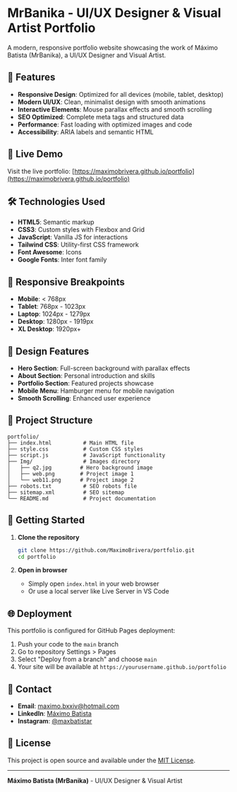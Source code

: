 # MrBanika - UI/UX Designer & Visual Artist Portfolio

A modern, responsive portfolio website showcasing the work of Máximo Batista (MrBanika), a UI/UX Designer and Visual Artist.

## 🌟 Features

- **Responsive Design**: Optimized for all devices (mobile, tablet, desktop)
- **Modern UI/UX**: Clean, minimalist design with smooth animations
- **Interactive Elements**: Mouse parallax effects and smooth scrolling
- **SEO Optimized**: Complete meta tags and structured data
- **Performance**: Fast loading with optimized images and code
- **Accessibility**: ARIA labels and semantic HTML

## 🚀 Live Demo

Visit the live portfolio: [https://maximobrivera.github.io/portfolio](https://maximobrivera.github.io/portfolio)

## 🛠️ Technologies Used

- **HTML5**: Semantic markup
- **CSS3**: Custom styles with Flexbox and Grid
- **JavaScript**: Vanilla JS for interactions
- **Tailwind CSS**: Utility-first CSS framework
- **Font Awesome**: Icons
- **Google Fonts**: Inter font family

## 📱 Responsive Breakpoints

- **Mobile**: < 768px
- **Tablet**: 768px - 1023px
- **Laptop**: 1024px - 1279px
- **Desktop**: 1280px - 1919px
- **XL Desktop**: 1920px+

## 🎨 Design Features

- **Hero Section**: Full-screen background with parallax effects
- **About Section**: Personal introduction and skills
- **Portfolio Section**: Featured projects showcase
- **Mobile Menu**: Hamburger menu for mobile navigation
- **Smooth Scrolling**: Enhanced user experience

## 📁 Project Structure

```
portfolio/
├── index.html          # Main HTML file
├── style.css           # Custom CSS styles
├── script.js           # JavaScript functionality
├── Img/                # Images directory
│   ├── q2.jpg         # Hero background image
│   ├── web.png        # Project image 1
│   └── web11.png      # Project image 2
├── robots.txt          # SEO robots file
├── sitemap.xml         # SEO sitemap
└── README.md           # Project documentation
```

## 🚀 Getting Started

1. **Clone the repository**
   ```bash
   git clone https://github.com/MaximoBrivera/portfolio.git
   cd portfolio
   ```

2. **Open in browser**
   - Simply open `index.html` in your web browser
   - Or use a local server like Live Server in VS Code

## 🌐 Deployment

This portfolio is configured for GitHub Pages deployment:

1. Push your code to the `main` branch
2. Go to repository Settings > Pages
3. Select "Deploy from a branch" and choose `main`
4. Your site will be available at `https://yourusername.github.io/portfolio`

## 📧 Contact

- **Email**: maximo.bxxiv@hotmail.com
- **LinkedIn**: [Máximo Batista](https://www.linkedin.com/in/maximo-batista-2954b1226/)
- **Instagram**: [@maxbatistar](https://www.instagram.com/maxbatistar/)

## 📄 License

This project is open source and available under the [MIT License](LICENSE).

---

**Máximo Batista (MrBanika)** - UI/UX Designer & Visual Artist
